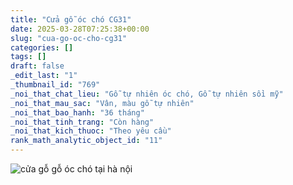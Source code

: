 ```yaml
---
title: "Cửa gỗ óc chó CG31"
date: 2025-03-28T07:25:38+00:00
slug: "cua-go-oc-cho-cg31"
categories: []
tags: []
draft: false
_edit_last: "1"
_thumbnail_id: "769"
_noi_that_chat_lieu: "Gỗ tự nhiên óc chó, Gỗ tự nhiên sồi mỹ"
_noi_that_mau_sac: "Vân, màu gỗ tự nhiên"
_noi_that_bao_hanh: "36 tháng"
_noi_that_tinh_trang: "Còn hàng"
_noi_that_kich_thuoc: "Theo yêu cầu"
rank_math_analytic_object_id: "11"
---
```

![cửa gỗ gỗ óc chó tại hà nội](/img/cua-go/cg31/cua-go-oc-cho-cg31-1.webp)